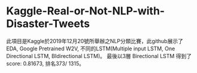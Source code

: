 # Kaggle-Real-or-Not-NLP-with-Disaster-Tweets

此項目是Kaggle於2019年12月20號所舉辦之NLP分類比賽，此github展示了EDA, Google Pretrained W2V, 不同的LSTM(Multiple input LSTM, One Directional LSTM, BIdirectional LSTM)。
最後以3層 Birectional LSTM 得到了score: 0.81673, 排名373/ 1315。
